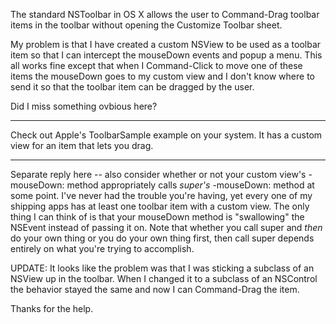 The standard NSToolbar in OS X allows the user to Command-Drag toolbar items in the toolbar without opening the Customize Toolbar sheet.

My problem is that I have created a custom NSView to be used as a toolbar item so that I can intercept the mouseDown events and popup a menu. This all works fine except that when I Command-Click to move one of these items the mouseDown goes to my custom view and I don't know where to send it so that the toolbar item can be dragged by the user.

Did I miss something ovbious here?

----

Check out Apple's ToolbarSample example on your system. It has a custom view for an item that lets you drag.

----
Separate reply here -- also consider whether or not your custom view's     -mouseDown: method appropriately calls *super's*     -mouseDown: method at some point. I've never had the trouble you're having, yet every one of my shipping apps has at least one toolbar item with a custom view. The only thing I can think of is that your mouseDown method is "swallowing" the NSEvent instead of passing it on. Note that whether you call super and *then* do your own thing or you do your own thing first, then call super depends entirely on what you're trying to accomplish.

UPDATE: It looks like the problem was that I was sticking a subclass of an NSView up in the toolbar. When I changed it to a subclass of an NSControl the behavior stayed the same and now I can Command-Drag the item.

Thanks for the help.
